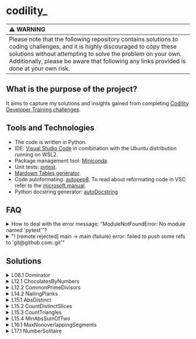 # codility_

| :warning: WARNING          |
|:---------------------------|
|Please note that the following repository contains solutions to coding challenges, and it is highly discouraged to copy these solutions without attempting to solve the problem on your own. Additionally, please be aware that following any links provided is done at your own risk.|



## What is the purpose of the project?

It aims to capture my solutions and insights gained from completing [Codility Developer Training challenges](https://app.codility.com/programmers/lessons/).

## Tools and Technologies

- The code is written in Python.
- IDE: [Visual Studio Code](https://code.visualstudio.com/docs)  in combination with the Ubuntu distribution running on WSL2.
- Package management tool: [Miniconda](https://docs.conda.io/en/latest/miniconda.html).
- Unit tests:  [pytest](https://docs.pytest.org/en/7.2.x/).
- [Mardown Tables generator](https://www.tablesgenerator.com/).
- Code autoformating: [autopep8](https://github.com/hhatto/autopep8). To read about reformating code in VSC refer to the [microsoft manual](https://learn.microsoft.com/en-us/visualstudio/python/formatting-python-code).
- Python docstring generator: [autoDocstring](https://github.com/NilsJPWerner/autoDocstring)

## FAQ
<details>
<summary>How to deal with the error message: "ModuleNotFoundError: No module named 'pytest'"? </summary>

In vscode "use the Python: Select Interpreter command from the Command Palette (Ctrl+Shift+P)" to activate interpereper of proper environements. For more information read the [vscode documentation](https://code.visualstudio.com/docs/python/environments).
</details>

<details>
<summary>"! [remote rejected] main -> main (failure) error: failed to push some refs to 'git@github.com:.git'"</summary>

  [Check wheather GitHub services are available](https://www.githubstatus.com/).
</details>

## Solutions
<details>
<summary>L08.1 Dominator</summary>
  
### Task
The task is to find the index of any occurrence of the dominator — a value that appears more than half the time in the given list.

### Ideas and Solution
To find the dominator, we remove any pairs of distinct values from the list. We will be left with a candidate for the dominator. This is because we can only remove at most half of the values, whereas the dominator appears more than half of the time. We use a stack to store indexes. In the first step, we detect a candidate for the dominator. In the next step, we verify the candidate by counting its occurrences in the list.

### Example
1. [1,2,1] after removing pairs of distinct values we are left with value 1, because it appears 2 times it is a dominator.
2. [1,2,3] we will be left with the value that is not a dominator.

</details>

<details>
<summary>L12.1 ChocolatesByNumbers</summary>
  
### Task
A certain number of chocolates are arranged in a circle, and you start eating chocolates by taking specific steps around the circle. After each chocolate is eaten, it is replaced by a wrapper. You are asked to determine how many chocolates you can eat before you encounter the first wrapper by applying the Euclidean algorithm.
  
### Ideas and Solution
First thing to notice is the fact that the first wrapper encountered will be from the first eaten chocolate. Therefore, we aim to land in the start position.

Second, for the given number of chocolates L and the step increment S, the next candidate chocolate to be eaten is given by the equation `(0 + i*S) mod L`, where `i` is the current turn. This gives us an equation to solve: `(0 + i*S) mod L = 0`, which simplifies to `i*S = k*L`, where k is a positive integer. Now, there are two important constraints: `i` must be an integer value, and it also must be minimal. The only factor we can control is `k`.

We could set `k` to be equal to `S`, which would make `i` to be integer; However, it would be maximized. Instead, we aim to keep the denominator as large as possible. For that reason, assuming `S = s*gcd(S, L)`, we set `k = s`.  `i = (s*L)/(s*gcd(S, L))`, which leads to `i = L/gcd(S, L)` to be an integer and minimal.
</details>

<details>
<summary>L12.2 CommonPrimeDivisors</summary>
  
### Task
The task is to calculate the number of pairs that have the exact same set of prime factors by using either the greatest common divisor (gcd) or the least common multiple (lcm).
### Ideas and Solution
The first thing to notice is that for the given two numbers, the gcd is the product of all common prime factors for the numbers taken with the smallest power. For example, for `(2**2 * 3**11)` and `(2**4 * 3**2)`, the gcd is `(2**2 * 3**2)`.

The ideas is to "fully exclude" common factors out of the given numbers and then check if there is some uncommon part left. Devision enables us to exclude common minimum,, but there is potentially some rest left. Considert the example, `a=(2**1 * 3**2)` and `b=(2**2 * 3**1)`, then the `gcd(a,b)=(2**1 * 3**1)`, the devision by `gcd(a,b)` leaves us with `ra=3` anb `rb=2`. Even if the given numbers have common set of prime factors, we cannot conclude that yet.

To overcome this problem, we need to take an additional step and exclude the common factors between `rest`, the remainder of the division, and `gcd(a,b)` by finding the `gcd(rest, g)`. We repeat this step until the remainder is 1, which means that `gcd(a,b)` has included all the factors that were part of the number, or until `gcd(rest>1, g)` is greater than 1, which means that the original number (a and/or b) contains some uncommon factors that were not present in `gcd(a,b)`. This process must be done for both numbers.

### Conclusion
- The gcd is the product of common prime factors taken with the smallest power. 
- To completely exclude common factors "hidden" in `g=gcd(a,b)`, we need to use devision along with the gcd between the remainder of the division and g.
</details>
  
<details>
<summary>L14.2 NailingPlanks</summary>
  
### Task
The task is to determine the minimum number of nails needed to mount all the given planks according to the provided nailing sequence. You are given two lists that specify the starting and ending positions of each plank, as well as a list that specifies the order in which the planks should be nailed.

### Ideas
The goal is to use the Binary Search(BS) algorithm to optimize the solution. Here are some possible options:
A) Use BS to search for the exact number of nails required. The problem with this approach is that validating each candidate number will result in repeated calculations.
B) Use BS to find a nail that matches an interval and has the smallest position among all other nails matching the interval. Then, iterate through the nails sequentially to find the one with the smallest id.

### Conclusion
- Solution B. Score: 62%. =(
</details>
  
<details>
<summary>L15.1 AbsDistinct</summary>
  
### Task
The goal is to apply the caterpillar method to find distinct absolute value in the given sorted list of integers.
### Ideas and Solution
The Caterpillar method (CM) enables traversal of absolute values in a given list from largest to smallest, ensuring that each value is visited exactly once. CM requires two pointers (integers), which I set to point to either end of the list. In each iteration step, exactly one decision is made: whether to count the value with the largest absolute value (which I call "current") or not, if it is a duplicate. Afterward, the pointer for the current value should be adjusted.

The fact that each position is visited exactly once in descending order of absolute values means that dealing with duplicates requires only knowledge of the value of the previous "current" value.

### Example
Given the list:  [-20,5,10,20,20]

| itteration | 0    | 1  | 2   | 3   | 4  |
|------------|------|----|-----|-----|----|
| previous   | None | 20 | 20  | -20 | 10 |
| current    | 20   | 20 | -20 | 10  | 5  |
| counter    | +1   | +0 | +0  | +1  | +1 |

Result: 3

Notice, how the comparison between previous and current influences the counter. Also, the absolute values of "current" are ordered in descending order.

### Conclusion
- The Caterpillar method is a technique that can be used to traverse a sorted list of integers in descending order of absolute value.
- Each step can be abstracted as a pair of integers (a,b); In each step an integere with the biggest absolute value is changed.
</details>

<details>

<summary>L15.2 CountDistinctSlices</summary>

### Task
The objective is to use the caterpillar method to identify distinct slices, which are slices containing only unique numbers. A slice is defined as a pair of indices (a, b) where a < b.

### Ideas and Solution

To keep track of duplicates, a dictionary is used with numbers as keys and the index of their last encounter in the list as values. The dictionary is updated on each encounter. If the latest stored index for the current number is greater than the position of the current caterpillar head, then a duplicate value has been found.

The caterpillar's tail and head start at the beginning of the list. As long as no duplicates are encountered, the head keeps expanding. On encountering a duplicate, the caterpillar's tail is set to the position immediately after the previous duplicate. This ensures that any slice containing both positions with the duplicate at the same time is excluded.

To count the number of possible slices, we use an increment that is equal to the current interval length. This increment increases by one with each expansion step of the caterpillar (head movement). However, when duplicates are encountered (tail movement), the increment must be adjusted to take into account the new length of the caterpillar.

### Example

Below is an adjacency matrix M[i,j], representing slices, where each slice starts at index i and ends at index j.

|    index   |   0   |  1  |  2 |  3 |   4   |  5  |  6 |
|:----------:|:-----:|:---:|:--:|:--:|:-----:|:---:|:--:|
| input list | **2** | _3_ |  4 |  5 | **2** | _3_ |  4 |
|            |   T1  |     |    | H1 |       |     |    |
|            |       |  T2 |    |    |   H2  |     |    |
|            |       |     | T3 |    |       |     | H* |
|  increment |   +1  |  +2 | +3 | +4 |   +4  |  +4 | +5 |
|            |  j=0  |  1  |  2 |  3 |   4   |  5  |  6 |
|     i=0    |   V   |  V  |  V |  V |   X   |  X  |  X |
|      1     |   X   |  V  |  V |  V |   V   |  X  |  X |
|      2     |   X   |  X  |  V |  V |   V   |  V  |  V |
|      3     |   X   |  X  |  X |  V |   V   |  V  |  V |
|      4     |   X   |  X  |  X |  X |   V   |  V  |  V |
|      5     |   X   |  X  |  X |  X |   X   |  V  |  V |
|      6     |   X   |  X  |  X |  X |   X   |  X  |  V |

</details>

<details> 
<summary>L15.3 CountTriangles</summary>

### Task
The goal is to use the caterpillar algorithm to find the number of triangles that can be constructed from a given list of integers.

### Ideas and Solution
To form a triangle, the sum of any two sides must be greater than the third side. This is known as the triangle inequality condition. To find all valid triplets (a, b, c), we need to explore all possible values for a, b, and c.

We can determine the valid interval for b by combining the three triangle conditions into the expression abs(c - a) < b < c + a. If we limit the integers to 1 <= a <= b <= c, then the condition can be simplified to c - a < b < c + a. Since b is less than or equal to c, and a is at least 1, the condition b < a + c is always met. Therefore, we are left with the condition c - a < b.

Now, we need to decide how to traverse a, b, and c and what initial values to select. To do this, we will keep b fixed and search for suitable values of a and c. There are two cases to consider:

   1. If c - a >= b, then we can either increase a or decrease c. By setting c to be the minimum value, we only need to adjust a.

   2. If c - a < b, then any value a', such a<=a'<=b, is suitable too. Thus, we set a to be the minimum value.

By adopting this approach, we can explore all possible triplet values by fixing the middle value of b and adjusting the left and right parts of a and c.
</details>


<details> 
<summary>L15.4 MinAbsSumOfTwo</summary>

### Task
The goal is to use the caterpillar algorithm to find the smallest possible absolute value of the sum of any two elements from a given list of values.

### Ideas and Solution
The first step is to sort the given list of integers in ascending order. The head of the caterpillar points to the maximum value in the list (the last value) and the tail points to the minimum value (the first value). We only need to consider a pair of indexes once, without permutations.

Let posT and posH be the indexes of the numbers in the given list, and valT and valH be their corresponding values. Also, let `sum` be defined as the sum of valT and valH.

By looking at the matrix, one can notice that if the sum > 0 (e.g., (-10, 20)), then it is also minimal for any tail value, because valT <= valT' for posT < posT', so valT + valH < valT' + valH. Therefore we can ignore the value by moving posH one position back(exclude column).

Also, if val < 0, then because valH + valT <= valH' + valT for posT < posT', so the val is the minimal value (row), and we can ignore the rest of the values by moving the posT one position forward(exclude row).

If sum is zero, then we have found the smallest possible result.

In each step we take the minimal value.

### Example
(tail, head)
|         | **-10** | **-8** | **0** | **1** | **8** | **20** |
|:-------:|:-------:|:------:|:-----:|:-----:|:-----:|:------:|
| **-10** |   -20   |   -18  |  -10  |   -9  |   -2  |   10   |
|  **-8** |    X    |   -16  |   -8  |   -7  |   0   |   12   |
|  **0**  |    X    |    X   |   0   |   1   |   8   |   20   |
|  **1**  |    X    |    X   |   X   |   2   |   9   |   21   |
|  **8**  |    X    |    X   |   X   |   X   |   16  |   28   |
|  **20** |    X    |    X   |   X   |   X   |   X   |   40   |

</details>

<details>
<summary>L16.1 MaxNonoverlappingSegments</summary>
  
### Task
  The goal is to apply a greedy method to find the maximum number of non-overlapping segments for a given set of segments sorted by their end positions. Each segment is represented by its beginning and end positions, which are provided in two separate lists - one for beginning positions and another for end positions.

### Ideas and Solution
  
Observations:

- There may be several sets that lead to an optimal solution, and some of them may not necessarily contain the first interval (Example 1).
- Non-overlapping intervals are always a part of an optimal solution.
- Any interval with index j > i that intersects with the interval with index i also intersects with intervals with index k such that j > k > i (Example 2).
  
Initially, I declined the idea of repeatedly picking the first non-overlapping segment from the list. However, after considering possible counterexamples, I realized that the approach might work. One concern was that it seemed to always pick the first given segment, which may not necessarily be part of an optimal solution.  
  
To investigate this further, I asked whether there is always at least one set leading to an optimal solution that includes the first segment. Although it is possible for other sets not to include the first segment and still lead to an optimal solution (Example 1), the answer to the question is "yes." Suppose that neither optimal solution includes the first segment, s0. We can still take any optimal solution {s10, s55, ...} and replace the first element s10 with s0 to obtain another optimal solution {s10, s55, ...} (Contradiction). This replacement is possible because s10 and s55 do not overlap, so s55 is also not overlapping with s0, because it begins later than s10 ends, which ends earlier than s0 does, so the begin of s55 lies later that the end of s0.
  
Given that the first segment in the problem is always part of some optimal solution, we can focus on selecting subsequent non-overlapping segments to construct an optimal solution. This reduces the problem to a subproblem containing only segments that do not overlap with the first segment.To solve this subproblem, we can use the replacement argument mentioned earlier. That is, we can take any optimal solution for the subproblem and construct a new optimal solution that includes the next first non-overlapping segment.By repeatedly applying this replacement argument, we can construct an optimal solution for the entire problem. 
   
### Examples
1. [0,2][1,3][4,5]. Two optimal solutions: {[0,2],[4,5]} and {[1,3],[4,5]}
2. [0,3][4,5][1,6]. The third segement intersects the first and the second segments.
3. [0,6],[1,2],[3,4],[5,6]. Segments are ordered by there begins (wrong). Optimal solution does not include first segement.
</details>

<details>
<summary>L17.1 NumberSolitaire</summary>
  
### Task
The task is to apply a technique of dynamic programming to calculate the maximum sum that can be obtained from a given list of numbers. The first and last numbers are always included in the sum, and some numbers in between may be skipped, as long as the distance between the last picked number and the next picked number is never more than six.

### Ideas and Solution
We start by picking the first number in the given list. Our goal is to reach the other side of the given list by picking numbers from the list. We may skip some numbers in between if they would decrease the current sum (e.g. negative numbers), as long as the last picked number is no more than six positions away from the previously picked number.

However, this constraint may leave us with candidates that worsen the current result. To address this, we pick the best option out of the worst cases. Although it may seem that in some cases picking a suboptimal result could lead to a better overall result, committing to a greedy choice is actually the best approach for this problem. If picking the worst result would provide us with a better opportunity later, then that opportunity is either already reachable or can be reached later with our greedy choice.
  

  Now, we change the perspective from "what to pick next" to "what is the best result if the current number would be picked". For each number in the input list we store the best sum among previous reacheable positions(six) plus the current value - the max sum for the current number. If we sequentialy ittereate numbers one by one we only need to store results. A stack is a perfect datastructure for that. After the last itteration the top of the stack will storr the best possible sum if the last number would be pick(it also must be picked), hence overal best sum.
  
Now, let's shift our perspective from "what to pick next" to "what the best result would be if we picked the current number". For each number in the input list, we will store the best sum among previously reachable positions (up to six positions back) plus the current value. If we sequentially iterate through the numbers, a stack of size six is a perfect data structure for this purpose. After the last iteration, the top of the stack will store the best possible sum if the last number is picked (which it must be), resulting in the overall best sum. With this approach, we can efficiently find the optimal solution to the problem without having to consider all possible combinations of numbers.  

### Examples
Example 1
|  itter  | init |   0   |    1   |   2   |    3   |    4   |    5   |
|:-------:|:----:|:-----:|:------:|:-----:|:------:|:------:|:------:|
| numList |      | **1** | **-2** | **0** |  **9** | **-1** | **-2** |
|  maxSum |   0  |   1   |    1   |   1   |   10   |   10   |   10   |
|  top->  |  min | **1** |    0   |   1   | **10** |    9   |    8   |
|         |  min |  min  |  **1** |   0   |    1   | **10** |    9   |
|         |  min |  min  |   min  | **1** |    3   |    1   | **10** |
|         |  min |  min  |   min  |  min  |    1   |    0   |    1   |
|         |  min |  min  |   min  |  min  |   min  |    1   |    0   |
|  bot->  |  min |  min  |   min  |  min  |   min  |   min  |    1   |
  
Example 2
|  itter  | init|   0   |    1   |    2   |    3   |    4   |    5   |    6   |    7    |
|:-------:|:---:|:-----:|:------:|:------:|:------:|:------:|:------:|:------:|:-------:|
| numList |     | **0** | **-4** | **-5** | **-2** | **-7** | **-9** | **-3** | **-10** |
|  maxSum |  0  |   0   |    0   |    0   |    0   |    0   |    0   |   -2   |    -2   |
|  top->  | min | **0** |   -4   |   -5   |   -2   |   -7   |   -9   |   -5   |   -12   |
|         | min |  min  |  **0** |   -4   |   -5   |   -2   |   -7   |   -9   |    -5   |
|         | min |  min  |   min  |  **0** |   -4   |   -5   |   -2   |   -7   |    -9   |
|         | min |  min  |   min  |   min  |  **0** |   -4   |   -5   | **-2** |    -7   |
|         | min |  min  |   min  |   min  |   min  |  **0** |   -4   |   -5   |  **-2** |
|  bot->  | min |  min  |   min  |   min  |   min  |   min  |  **0** |   -4   |    -5   |

</details>
